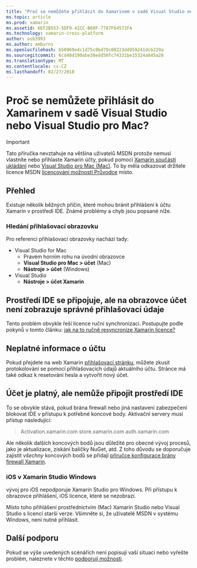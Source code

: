 ```yaml
---
title: "Proč se nemůžete přihlásit do Xamarinem v sadě Visual Studio nebo Visual Studio pro Mac?"
ms.topic: article
ms.prod: xamarin
ms.assetid: 6EF2B553-5DF9-41CC-B68F-77A7F64572FA
ms.technology: xamarin-cross-platform
author: asb3993
ms.author: amburns
ms.openlocfilehash: b50969e4c1d75c0bd79c08223dd959241dcb229a
ms.sourcegitcommit: 6cd40d190abe38edd50fc74331be15324a845a28
ms.translationtype: MT
ms.contentlocale: cs-CZ
ms.lasthandoff: 02/27/2018
---
```

# <a name="why-cant-i-log-into-xamarin-in-visual-studio-or-visual-studio-for-mac"></a>Proč se nemůžete přihlásit do Xamarinem v sadě Visual Studio nebo Visual Studio pro Mac?

> [!IMPORTANT]
> Tato příručka nevztahuje na většina uživatelů MSDN protože nemusí vlastníte nebo přihlaste Xamarin účty, pokud pomocí [Xamarin součásti ukládání](https://components.xamarin.com/) nebo [Visual Studio pro Mac (Mac)](~/cross-platform/get-started/requirements.md). To by měla odkazovat držitele licence MSDN [licencování možnosti Průvodce](~/cross-platform/get-started/requirements.md) místo.



## <a name="overview"></a>Přehled
Existuje několik běžných příčin, které mohou bránit přihlášení k účtu Xamarin v prostředí IDE. Známé problémy a chyb jsou popsané níže.

### <a name="finding-the-login-screen"></a>Hledání přihlašovací obrazovku

Pro referenci přihlašovací obrazovky nachází tady:

- Visual Studio for Mac
   - Pravém horním rohu na úvodní obrazovce
   - **Visual Studio pro Mac > účet** (Mac)
   - **Nástroje > účet** (Windows)
- Visual Studio
   - **Nástroje > účet Xamarin**

## <a name="the-ide-is-connecting-but-the-account-screen-isnt-showing-correct-login-information"></a>Prostředí IDE se připojuje, ale na obrazovce účet není zobrazuje správné přihlašovací údaje

Tento problém obvykle řeší licence ruční synchronizaci.
Postupujte podle pokynů v tomto článku: [jak na to ručně resyncronize Xamarin licence?](~/cross-platform/troubleshooting/legacy-licenses/resync-licenses.md)

## <a name="invalid-account-information"></a>Neplatné informace o účtu

Pokud přejdete na web Xamarin [přihlašovací stránku](https://store.xamarin.com/Login?from=%2faccount%2f), můžete zkusit protokolování se pomocí přihlašovacích údajů aktuálního účtu.
Stránce má také odkaz k resetování hesla a vytvořit nový účet.

## <a name="account-is-valid-but-the-ide-cant-connect"></a>Účet je platný, ale nemůže připojit prostředí IDE

To se obvykle stává, pokud brána firewall nebo jiná nastavení zabezpečení blokovat IDE v přístupu k potřebné koncové body.
Aktivační servery musí přístup následující:

> Activation.xamarin.com store.xamarin.com auth.xamarin.com

Ale několik dalších koncových bodů jsou důležité pro obecné vývoj procesů, jako je aktualizace, získání balíčky NuGet, atd. Z toho důvodu se doporučuje zajistit *všechny* koncových bodů se přidají [příručce konfigurace brány firewall Xamarin](~/cross-platform/get-started/installation/firewall.md).

### <a name="ios-in-xamarin-studio-windows"></a>iOS v Xamarin Studio Windows
vývoj pro iOS nepodporuje Xamarin Studio pro Windows. Při přístupu k obrazovce přihlášení, iOS licence, které se nezobrazí.

Místo toho přihlášení prostřednictvím (Mac) Xamarin Studio nebo Visual Studio s licencí starší verze. Všimněte si, že uživatelé MSDN v systému Windows, není nutné přihlásit.

## <a name="additional-support"></a>Další podporu

Pokud se výše uvedených scénářích není popisují vaší situaci nebo vyřešte problém, naleznete v těchto [podporují možnosti](https://www.xamarin.com/support).
